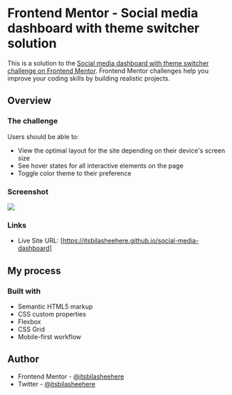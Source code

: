 # Frontend Mentor - Social media dashboard with theme switcher solution

This is a solution to the [Social media dashboard with theme switcher challenge on Frontend Mentor](https://www.frontendmentor.io/challenges/social-media-dashboard-with-theme-switcher-6oY8ozp_H). Frontend Mentor challenges help you improve your coding skills by building realistic projects.

## Overview

### The challenge

Users should be able to:

- View the optimal layout for the site depending on their device's screen size
- See hover states for all interactive elements on the page
- Toggle color theme to their preference

### Screenshot

![](https://res.cloudinary.com/drcwups2n/image/upload/v1724143565/social-media_pblbln.jpg)

### Links

- Live Site URL: [https://itsbilasheehere.github.io/social-media-dashboard]

## My process

### Built with

- Semantic HTML5 markup
- CSS custom properties
- Flexbox
- CSS Grid
- Mobile-first workflow

## Author

- Frontend Mentor - [@itsbilasheehere](https://www.frontendmentor.io/profile/itsbilasheehere)
- Twitter - [@itsbilasheehere](https://www.twitter.com/itsbilasheehere)
